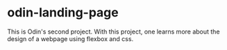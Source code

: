 # odin-landing-page

This is Odin's second project. With this project, one learns more about the design of a webpage using flexbox and css.
